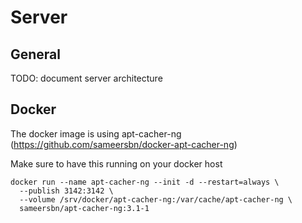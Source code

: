 # Server

## General

TODO: document server architecture

## Docker

The docker image is using apt-cacher-ng (https://github.com/sameersbn/docker-apt-cacher-ng)

Make sure to have this running on your docker host

```
docker run --name apt-cacher-ng --init -d --restart=always \
  --publish 3142:3142 \
  --volume /srv/docker/apt-cacher-ng:/var/cache/apt-cacher-ng \
  sameersbn/apt-cacher-ng:3.1-1
```
